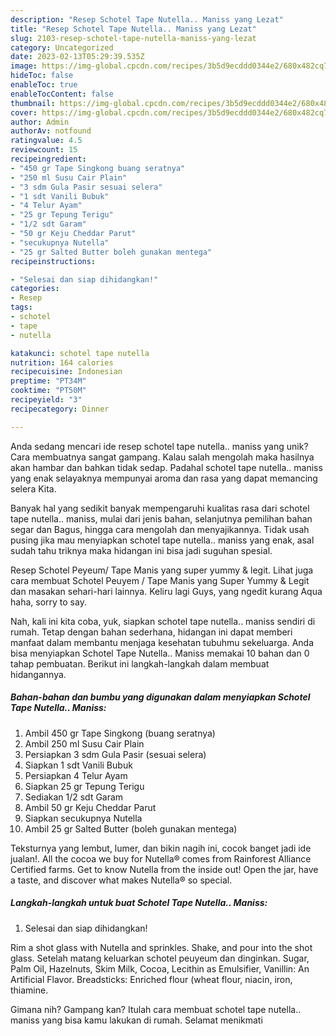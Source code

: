 ```yaml
---
description: "Resep Schotel Tape Nutella.. Maniss yang Lezat"
title: "Resep Schotel Tape Nutella.. Maniss yang Lezat"
slug: 2103-resep-schotel-tape-nutella-maniss-yang-lezat
category: Uncategorized
date: 2023-02-13T05:29:39.535Z
image: https://img-global.cpcdn.com/recipes/3b5d9ecddd0344e2/680x482cq70/schotel-tape-nutella-maniss-foto-resep-utama.jpg
hideToc: false
enableToc: true
enableTocContent: false
thumbnail: https://img-global.cpcdn.com/recipes/3b5d9ecddd0344e2/680x482cq70/schotel-tape-nutella-maniss-foto-resep-utama.jpg
cover: https://img-global.cpcdn.com/recipes/3b5d9ecddd0344e2/680x482cq70/schotel-tape-nutella-maniss-foto-resep-utama.jpg
author: Admin
authorAv: notfound
ratingvalue: 4.5
reviewcount: 15
recipeingredient:
- "450 gr Tape Singkong buang seratnya"
- "250 ml Susu Cair Plain"
- "3 sdm Gula Pasir sesuai selera"
- "1 sdt Vanili Bubuk"
- "4 Telur Ayam"
- "25 gr Tepung Terigu"
- "1/2 sdt Garam"
- "50 gr Keju Cheddar Parut"
- "secukupnya Nutella"
- "25 gr Salted Butter boleh gunakan mentega"
recipeinstructions:

- "Selesai dan siap dihidangkan!"
categories:
- Resep
tags:
- schotel
- tape
- nutella

katakunci: schotel tape nutella 
nutrition: 164 calories
recipecuisine: Indonesian
preptime: "PT34M"
cooktime: "PT50M"
recipeyield: "3"
recipecategory: Dinner

---
```





Anda sedang mencari ide resep schotel tape nutella.. maniss yang unik? Cara membuatnya sangat gampang. Kalau salah mengolah maka hasilnya akan hambar dan bahkan tidak sedap. Padahal schotel tape nutella.. maniss yang enak selayaknya mempunyai aroma dan rasa yang dapat memancing selera Kita.





Banyak hal yang sedikit banyak mempengaruhi kualitas rasa dari schotel tape nutella.. maniss, mulai dari jenis bahan, selanjutnya pemilihan bahan segar dan Bagus, hingga cara mengolah dan menyajikannya. Tidak usah pusing jika mau menyiapkan schotel tape nutella.. maniss yang enak,      asal sudah tahu triknya maka hidangan ini bisa jadi suguhan spesial.














Resep Schotel Peyeum/ Tape Manis yang super yummy &amp; legit. Lihat juga cara membuat Schotel Peuyem / Tape Manis yang Super Yummy &amp; Legit dan masakan sehari-hari lainnya. Keliru lagi Guys, yang ngedit kurang Aqua haha, sorry to say.






Nah, kali ini kita coba, yuk, siapkan schotel tape nutella.. maniss sendiri di rumah. Tetap dengan bahan sederhana, hidangan ini dapat memberi manfaat dalam membantu menjaga kesehatan tubuhmu sekeluarga. Anda bisa menyiapkan Schotel Tape Nutella.. Maniss memakai 10 bahan dan 0 tahap pembuatan. Berikut ini langkah-langkah dalam membuat hidangannya.

<!--inarticleads1-->

##### Bahan-bahan dan bumbu yang digunakan dalam menyiapkan Schotel Tape Nutella.. Maniss:

1. Ambil 450 gr Tape Singkong (buang seratnya)
1. Ambil 250 ml Susu Cair Plain
1. Persiapkan 3 sdm Gula Pasir (sesuai selera)
1. Siapkan 1 sdt Vanili Bubuk
1. Persiapkan 4 Telur Ayam
1. Siapkan 25 gr Tepung Terigu
1. Sediakan 1/2 sdt Garam
1. Ambil 50 gr Keju Cheddar Parut
1. Siapkan secukupnya Nutella
1. Ambil 25 gr Salted Butter (boleh gunakan mentega)


Teksturnya yang lembut, lumer, dan bikin nagih ini, cocok banget jadi ide jualan!. All the cocoa we buy for Nutella® comes from Rainforest Alliance Certified farms. Get to know Nutella from the inside out! Open the jar, have a taste, and discover what makes Nutella® so special. 

<!--inarticleads2-->

##### Langkah-langkah untuk buat Schotel Tape Nutella.. Maniss:


1. Selesai dan siap dihidangkan!

Rim a shot glass with Nutella and sprinkles. Shake, and pour into the shot glass. Setelah matang keluarkan schotel peuyeum dan dinginkan. Sugar, Palm Oil, Hazelnuts, Skim Milk, Cocoa, Lecithin as Emulsifier, Vanillin: An Artificial Flavor. Breadsticks: Enriched flour (wheat flour, niacin, iron, thiamine. 

Gimana nih? Gampang kan? Itulah cara membuat schotel tape nutella.. maniss yang bisa kamu lakukan di rumah. Selamat menikmati
